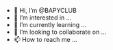 - 👋 Hi, I’m @BAPYCLUB
- 👀 I’m interested in ...
- 🌱 I’m currently learning ...
- 💞️ I’m looking to collaborate on ...
- 📫 How to reach me ...

<!---
BAPYCLUB/BAPYCLUB is a ✨ special ✨ repository because its `README.md` (this file) appears on your GitHub profile.
You can click the Preview link to take a look at your changes.
--->
